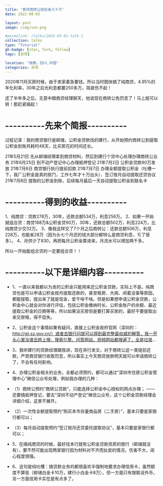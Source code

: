 ```yaml
---
title: '房贷商转公轻松省几十万'
date: 2022-08-03

layout: post
image: /img/sun.png

#permalink: /talks/2015-03-01-talk-1
collection: talks
type: "Tutorial"
gh-badge: [star, fork, follow]
tags: [杂项]

location: "成都，四川,中国"
categories: 杂项
---
```


2020年11月买房时候，由于卖家着急要钱，所以当时图快搞了纯商贷，4.95%的年化利率，30年之后光利息都要250多万，简直伤不起！


还了半年多之后，无意中跟商贷经理聊天，他说现在商转公免罚息了！马上就可以转！那赶紧搞起！



# ----------先来个简报----------
过程记录：我的商贷银行是邮储，公积金贷款找的建行，从开始预约商转公到提取公积金到账共耗时48天，比买房花的时间还长。


21年5月21日 先从邮储经理拿到商贷材料，然后到建行个贷中心处理办理商转公业务
21年6月25日 到不动产登记中心办理抵押登记
21年7月2日 公积金贷款90万发放
21年7月6日 商贷银行执行提前扣款
21年7月7日 办理全额提取公积金（吐槽一下，我厂公积金是真的抠门，工作七年才十万出头）、签订按月自动提取还贷协议
21年7月8日 提取的公积金到账，后续每月最后一天自动提取公积金到联名卡


# ----------得到的收益----------


1、纯商贷：贷款278万，30年，还款总额534万，利息256万。
2、如果一开始就组合贷：商贷188万&公积金贷90万，30年，还款总额502万，利息224万，比纯商贷少交32万。
3、像我这样交了7个月之后商转公：还款总额506万，利息228万，也能省28万（因为头七个月还的钱大部分都特么是商贷利息，亏了很多）。
4、月供少了830，再把每月公积金算进来，月流水可以增加两千多。

所以一开始能组合贷的一定要组合贷！！
 

# ----------以下是详细内容----------


* 1、一直以来我都以为发的公积金只能用来还公积金贷款，实际上不是。纯商贷也是可以申请公积金按月提取还款的，甚至租房、大病、闲着没事等原因，都能提取，提出来了就是现金，爱干啥干啥。但是如果想申请公积金贷款，公积金中心就会对你进行评估，包括公积金缴纳时长、公积金账户的余额、最近提取公积金的日期等等，所以如果没买房但是要打算买房的，最好不要提取出来交房租，得不偿失。



* 2、公积金这个事情如果有疑问，直接上公积金政府官网（深圳的：http://gjj.sz.gov.cn/）或者去银行问就可以得到最完整最权威的解答，我一开头心里没谱去网上搜，搜索引擎、问答网站、视频网站都搜遍了，全是垃圾...



* 3、我听建行的贷款经理跟我讲，现在央行发文，对于商转公这一类提前还款，严禁商贷银行收取罚息，所以事实上今天商贷放款明天就可以申请商转公了，不会有任何影响。



* 4、办理公积金相关的业务，全都必须预约，都可以通过“深圳市住房公积金管理中心”微信公众号处理，例如我办理的几种：
 * （1）商转公预约“商转公贷款”，只能选择公积金中心授权的网点办理；
    ——还要搞抵押登记，要去“深圳不动产登记”微信公众号，这个公积金贷款经理会详细介绍，这里不展开。
 * （2）一次性全额提取预约“购买本市存量商品房（二手房）”，基本只要是家银行都可以；
 * （3）每月自动提取预约“签订按月还贷委托提取协议”，基本只要是家银行都可以；



* 5、在搞纯商贷的时候，最好找本行就有公积金贷款资质的银行（邮储就没有），要不然可能出现两家银行因为材料对不齐而扯皮的情况，伤害不大，闹心程度很强。



* 6、这句是纯吐槽：搞贷款业务的都很喜欢半强制地要求办理信用卡，虽然额度不算低（邮储白金卡10万，建行小白金卡8万），但一方面只有银联没外币，另一方面信用卡实在是有点多了。

